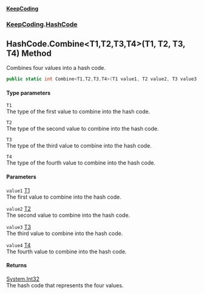 #### [KeepCoding](index.md 'index')
### [KeepCoding](KeepCoding.md 'KeepCoding').[HashCode](HashCode.md 'KeepCoding.HashCode')
## HashCode.Combine&lt;T1,T2,T3,T4&gt;(T1, T2, T3, T4) Method
Combines four values into a hash code.  
```csharp
public static int Combine<T1,T2,T3,T4>(T1 value1, T2 value2, T3 value3, T4 value4);
```
#### Type parameters
<a name='KeepCoding.HashCode.Combine.T1.T2.T3.T4.(T1.T2.T3.T4).T1'></a>
`T1`  
The type of the first value to combine into the hash code.
  
<a name='KeepCoding.HashCode.Combine.T1.T2.T3.T4.(T1.T2.T3.T4).T2'></a>
`T2`  
The type of the second value to combine into the hash code.
  
<a name='KeepCoding.HashCode.Combine.T1.T2.T3.T4.(T1.T2.T3.T4).T3'></a>
`T3`  
The type of the third value to combine into the hash code.
  
<a name='KeepCoding.HashCode.Combine.T1.T2.T3.T4.(T1.T2.T3.T4).T4'></a>
`T4`  
The type of the fourth value to combine into the hash code.
  
#### Parameters
<a name='KeepCoding.HashCode.Combine.T1.T2.T3.T4.(T1.T2.T3.T4).value1'></a>
`value1` [T1](HashCode.Combine.fghB4niBG7mTSN3zMwiD6Q.md#KeepCoding.HashCode.Combine.T1.T2.T3.T4.(T1.T2.T3.T4).T1 'KeepCoding.HashCode.Combine&lt;T1,T2,T3,T4&gt;(T1, T2, T3, T4).T1')  
The first value to combine into the hash code.
  
<a name='KeepCoding.HashCode.Combine.T1.T2.T3.T4.(T1.T2.T3.T4).value2'></a>
`value2` [T2](HashCode.Combine.fghB4niBG7mTSN3zMwiD6Q.md#KeepCoding.HashCode.Combine.T1.T2.T3.T4.(T1.T2.T3.T4).T2 'KeepCoding.HashCode.Combine&lt;T1,T2,T3,T4&gt;(T1, T2, T3, T4).T2')  
The second value to combine into the hash code.
  
<a name='KeepCoding.HashCode.Combine.T1.T2.T3.T4.(T1.T2.T3.T4).value3'></a>
`value3` [T3](HashCode.Combine.fghB4niBG7mTSN3zMwiD6Q.md#KeepCoding.HashCode.Combine.T1.T2.T3.T4.(T1.T2.T3.T4).T3 'KeepCoding.HashCode.Combine&lt;T1,T2,T3,T4&gt;(T1, T2, T3, T4).T3')  
The third value to combine into the hash code.
  
<a name='KeepCoding.HashCode.Combine.T1.T2.T3.T4.(T1.T2.T3.T4).value4'></a>
`value4` [T4](HashCode.Combine.fghB4niBG7mTSN3zMwiD6Q.md#KeepCoding.HashCode.Combine.T1.T2.T3.T4.(T1.T2.T3.T4).T4 'KeepCoding.HashCode.Combine&lt;T1,T2,T3,T4&gt;(T1, T2, T3, T4).T4')  
The fourth value to combine into the hash code.
  
#### Returns
[System.Int32](https://docs.microsoft.com/en-us/dotnet/api/System.Int32 'System.Int32')  
The hash code that represents the four values.
